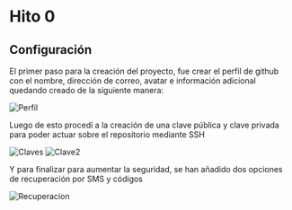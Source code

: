 # Hito 0

## Configuración

El primer paso para la creación del proyecto, fue crear el perfil de github con el nombre, dirección de correo, avatar e información adicional quedando creado de la siguiente manera:

![Perfil](https://https://github.com/JruizD16/CC-JR-2021/edit/main/Hito0/Profilegithub.png?raw=true)

Luego de esto procedí a la creación de una clave pública y clave privada para poder actuar sobre el repositorio mediante SSH

![Claves](https://github.com/JruizD16/CC-JR-2021/edit/main/Hito0/SSHKey.png?raw=true)
![Clave2]()

Y para finalizar para aumentar la seguridad, se han añadido dos opciones de recuperación por SMS y códigos

![Recuperacion]()
